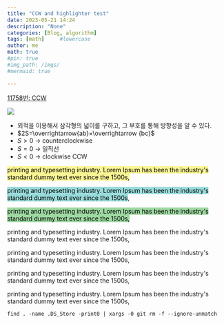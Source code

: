 ```yaml
---
title: "CCW and highlighter test"
date: 2023-05-21 14:24
description: "None"
categories: [Blog, algorithm]
tags: [math]     #lowercase
author: me
math: true
#pin: true
#img_path: /imgs/
#mermaid: true

---
```


[11758번: CCW](https://www.acmicpc.net/problem/11758)

![](https://i.imgur.com/b71dMtx.png)
-   외적을 이용해서 삼각형의 넓이를 구하고, 그 부호를 통해 방향성을 알 수 있다.
-   $2S=\overrightarrow{ab}×\overrightarrow {bc}$
-   $S>0$ → counterclockwise
-   $S=0$ → 일직선
-   $S<0$ → clockwise CCW 


<mark style="background: #FBF595;">printing and typesetting industry. Lorem Ipsum has been the industry's standard dummy text ever since the 1500s,</mark>

<mark style="background: #99DBDA;">printing and typesetting industry. Lorem Ipsum has been the industry's standard dummy text ever since the 1500s</mark>,

<mark style="background: #9ED8A1;">printing and typesetting industry. Lorem Ipsum has been the industry's standard dummy text ever since the 1500s,</mark>

printing and typesetting industry. Lorem Ipsum has been the industry's standard dummy text ever since the 1500s,

printing and typesetting industry. Lorem Ipsum has been the industry's standard dummy text ever since the 1500s,

printing and typesetting industry. Lorem Ipsum has been the industry's standard dummy text ever since the 1500s,

printing and typesetting industry. Lorem Ipsum has been the industry's standard dummy text ever since the 1500s,

```shellscript
find . -name .DS_Store -print0 | xargs -0 git rm -f --ignore-unmatch
```
